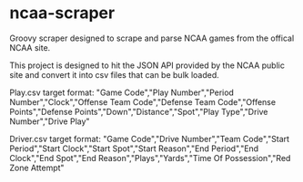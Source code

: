 # ncaa-scraper
Groovy scraper designed to scrape and parse NCAA games from the offical NCAA site.


This project is designed to hit the JSON API provided by the NCAA public site and convert it into csv files that can be bulk loaded.


Play.csv target format:
"Game Code","Play Number","Period Number","Clock","Offense Team Code","Defense Team Code","Offense Points","Defense Points","Down","Distance","Spot","Play Type","Drive Number","Drive Play"

Driver.csv target format:
"Game Code","Drive Number","Team Code","Start Period","Start Clock","Start Spot","Start Reason","End Period","End Clock","End Spot","End Reason","Plays","Yards","Time Of Possession","Red Zone Attempt"

